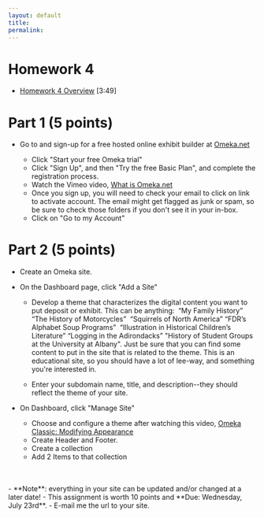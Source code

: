 ```yaml
---
layout: default
title: 
permalink:
---
```


<h1> Homework 4</h1>

- [Homework 4 Overview](https://youtu.be/2Hm4ZNT1ji4) [3:49]

# Part 1 (5 points)

- Go to and sign-up for a free hosted online exhibit builder at <a href="https://www.omeka.net/signup">Omeka.net</a>
   
	- Click &quot;Start your free Omeka trial&quot;
	- Click &quot;Sign Up&quot;, and then &quot;Try the free Basic Plan&quot;, and complete the registration process.
	- Watch the Vimeo video, [What is Omeka.net](https://vimeo.com/17084748)
	- Once you sign up, you will need to check your email to click on link to activate account. The email might get flagged as junk or spam, so be sure to check those folders if you don't see it in your in-box.
	- Click on &quot;Go to my Account&quot;

# Part 2  (5 points)

- Create an Omeka site.
  
- On the Dashboard page, click &quot;Add a Site&quot;

	-	Develop a theme that characterizes the digital content you want to  put deposit or exhibit. This can be anything:   &ldquo;My Family History&rdquo; &ldquo;The History of Motorcycles&rdquo;   &ldquo;Squirrels of North America&rdquo; &ldquo;FDR&rsquo;s Alphabet Soup Programs&rdquo;  &ldquo;Illustration in Historical Children&rsquo;s  Literature&rdquo; &ldquo;Logging in the Adirondacks&rdquo; &quot;History of Student Groups at the University at Albany&quot;. Just be sure that you can find some content to put in the site that is related to the theme. This is an educational site, so you should have a lot of lee-way, and something you're interested in.</p>
	- Enter your subdomain name, title, and description--they should reflect  the theme of your site.

- On Dashboard, click &quot;Manage Site&quot;

	- Choose and configure a theme after watching this video, [Omeka Classic: Modifying Appearance](https://vimeo.com/103132986)
	- Create Header and Footer. 
	- Create a collection
	- Add 2 Items to that collection
<br/>
<br/>
- **Note**: everything in your site can be updated and/or changed at a later date!
- This assignment is worth 10 points and **Due: Wednesday, July  23rd**. 
- E-mail me the url to your site.
